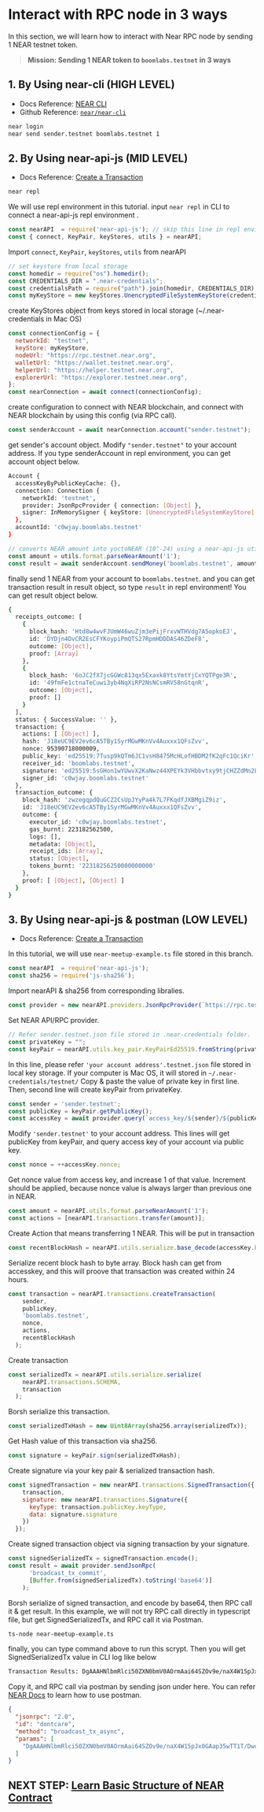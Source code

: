 # Interact with RPC node in 3 ways
In this section, we will learn how to interact with Near RPC node by sending 1 NEAR testnet token.  
>__Mission: Sending 1 NEAR token to `boomlabs.testnet` in 3 ways__

## 1. By Using near-cli (HIGH LEVEL) 
* Docs Reference: [NEAR CLI](https://docs.near.org/tools/near-cli#near-send)
* Github Reference: [`near/near-cli`](https://github.com/near/near-cli)
```bash
near login
near send sender.testnet boomlabs.testnet 1
```
## 2. By Using near-api-js (MID LEVEL)
* Docs Reference: [Create a Transaction](https://docs.near.org/integrator/create-transactions#high-level----create-a-transaction)
```bash
near repl
```
We will use repl environment in this tutorial.
input `near repl` in CLI to connect a near-api-js repl environment .
```javascript
const nearAPI  = require('near-api-js'); // skip this line in repl environment
const { connect, KeyPair, keyStores, utils } = nearAPI;
```
Import `connect`, `KeyPair`, `keyStores`, `utils` from nearAPI
```javascript
// set keystore from local storage
const homedir = require("os").homedir();
const CREDENTIALS_DIR = ".near-credentials";
const credentialsPath = require("path").join(homedir, CREDENTIALS_DIR);
const myKeyStore = new keyStores.UnencryptedFileSystemKeyStore(credentialsPath);
```
create KeyStores object from keys stored in local storage (~/.near-credentials in Mac OS)
```javascript
const connectionConfig = {
  networkId: "testnet",
  keyStore: myKeyStore,
  nodeUrl: "https://rpc.testnet.near.org",
  walletUrl: "https://wallet.testnet.near.org",
  helperUrl: "https://helper.testnet.near.org",
  explorerUrl: "https://explorer.testnet.near.org",
};
const nearConnection = await connect(connectionConfig);
```
create configuration to connect with NEAR blockchain, and connect with NEAR blockchain by using this config (via RPC call).
```javascript
const senderAccount = await nearConnection.account("sender.testnet");
```
get sender's account object. Modify `"sender.testnet"` to your account address. If you type senderAccount in repl environment, you can get account object below.
```bash
Account {
  accessKeyByPublicKeyCache: {},
  connection: Connection {
    networkId: 'testnet',
    provider: JsonRpcProvider { connection: [Object] },
    signer: InMemorySigner { keyStore: [UnencryptedFileSystemKeyStore] }
  },
  accountId: 'c0wjay.boomlabs.testnet'
}
```
```javascript
// converts NEAR amount into yoctoNEAR (10^-24) using a near-api-js utility
const amount = utils.format.parseNearAmount('1');
const result = await senderAccount.sendMoney('boomlabs.testnet', amount);
```
finally send 1 NEAR from your account to `boomlabs.testnet`.
and you can get transaction result in result object, so type `result` in repl environment!
You can get result object below.
```bash
{
  receipts_outcome: [
    {
      block_hash: 'Htd8w4wvFJUmW46wuZjm3ePijFrxvWTHVdg7A5opkoEJ',
      id: 'DYDjn4DvCR2EsCFYKoypiPmQTS27RpmHDDDAS46ZDeF8',
      outcome: [Object],
      proof: [Array]
    },
    {
      block_hash: '6oJC2fX7jcGGWc813qx5Exaxk8YtsYmtYjCxYQTPge3R',
      id: '49fmFe1ctnaTeCuwi3yb4NqXiRP2NsNCsmRV58nGtqnR',
      outcome: [Object],
      proof: []
    }
  ],
  status: { SuccessValue: '' },
  transaction: {
    actions: [ [Object] ],
    hash: 'J18eUC9EV2ev6cA5TBy1SyrMGwMKnVv4Auxxx1QFsZvv',
    nonce: 95390718000009,
    public_key: 'ed25519:7Tusp9kQTm6JC1vsH8475McHLofHBDM2fK2qFc1QciKr',
    receiver_id: 'boomlabs.testnet',
    signature: 'ed25519:5sGHon1wYUwvX2KaNwz44XPEYk3VHbbvtxy9tjCHZZdMn2LLioEcK46tTTazEM3xqaHwFGF7AKmhR8nAC2y57nDA',
    signer_id: 'c0wjay.boomlabs.testnet'
  },
  transaction_outcome: {
    block_hash: 'zwzegqpdQuGCZ2CsUpJYyPa4k7L7FKqdfJXBMgiZ9iz',
    id: 'J18eUC9EV2ev6cA5TBy1SyrMGwMKnVv4Auxxx1QFsZvv',
    outcome: {
      executor_id: 'c0wjay.boomlabs.testnet',
      gas_burnt: 223182562500,
      logs: [],
      metadata: [Object],
      receipt_ids: [Array],
      status: [Object],
      tokens_burnt: '22318256250000000000'
    },
    proof: [ [Object], [Object] ]
  }
}
```
## 3. By Using near-api-js & postman (LOW LEVEL)
* Docs Reference: [Create a Transaction](https://docs.near.org/integrator/create-transactions#low-level----create-a-transaction)

In this tutorial, we will use `near-meetup-example.ts` file stored in this branch.
```javascript
const nearAPI  = require('near-api-js');
const sha256 = require('js-sha256');
```
Import nearAPI & sha256 from corresponding libralies.
```javascript
const provider = new nearAPI.providers.JsonRpcProvider(`https://rpc.testnet.near.org`);
```
Set NEAR API/RPC provider.
```javascript
// Refer sender.testnet.json file stored in .near-credentials folder.
const privateKey = "";
const keyPair = nearAPI.utils.key_pair.KeyPairEd25519.fromString(privateKey);
```
In this line, please refer `'your account address'.testnet.json` file stored in local key storage. If your computer is Mac OS, it will stored in `~/.near-credentials/testnet/`
Copy & paste the value of private key in first line.
Then, second line will create keyPair from privateKey.
```javascript
const sender = 'sender.testnet';
const publicKey = keyPair.getPublicKey();
const accessKey = await provider.query(`access_key/${sender}/${publicKey.toString()}`, '');
```
Modify `'sender.testnet'` to your account address.
This lines will get publicKey from keyPair, and query access key of your account via public key.
```javascript
const nonce = ++accessKey.nonce;
```
Get nonce value from access key, and increase 1 of that value. Increment should be applied, because nonce value is always larger than previous one in NEAR.
```javascript
const amount = nearAPI.utils.format.parseNearAmount('1');
const actions = [nearAPI.transactions.transfer(amount)];
```
Create Action that means transferring 1 NEAR. This will be put in transaction
```javascript
const recentBlockHash = nearAPI.utils.serialize.base_decode(accessKey.block_hash);
```
Serialize recent block hash to byte array. Block hash can get from accesskey, and this will proove that transaction was created within 24 hours.
```javascript
const transaction = nearAPI.transactions.createTransaction(
    sender, 
    publicKey, 
    'boomlabs.testnet', 
    nonce, 
    actions, 
    recentBlockHash
  );
```
Create transaction
```javascript
const serializedTx = nearAPI.utils.serialize.serialize(
    nearAPI.transactions.SCHEMA, 
    transaction
  );
```
Borsh serialize this transaction.
```javascript
const serializedTxHash = new Uint8Array(sha256.array(serializedTx));
```
Get Hash value of this transaction via sha256.
```javascript
const signature = keyPair.sign(serializedTxHash);
```
Create signature via your key pair & serialized transaction hash.
```javascript
const signedTransaction = new nearAPI.transactions.SignedTransaction({
    transaction,
    signature: new nearAPI.transactions.Signature({ 
      keyType: transaction.publicKey.keyType, 
      data: signature.signature 
    })
  });
```
Create signed transaction object via signing transaction by your signature.
```javascript
const signedSerializedTx = signedTransaction.encode();
const result = await provider.sendJsonRpc(
      'broadcast_tx_commit', 
      [Buffer.from(signedSerializedTx).toString('base64')]
    );
```
Borsh serialize of signed transaction, and encode by base64, then RPC call it & get result. In this example, we will not try RPC call directly in typescript file, but get SignedSerializedTx, and RPC call it via Postman.
```bash
ts-node near-meetup-example.ts
```
finally, you can type command above to run this scrypt. Then you will get SignedSerializedTx value in CLI log like below
```bash
Transaction Results: DgAAAHNlbmRlci50ZXN0bmV0AOrmAai64SZOv9e/naX4W15pJx0GAap35wTT1T/DwcbbDwAAAAAAAAAQAAAAcmVjZWl2ZXIudGVzdG5ldNMnL7URB1cxPOu3G8jTqlEwlcasagIbKlAJlF5ywVFLAQAAAAMAAACh7czOG8LTAAAAAAAAAGQcOG03xVSFQFjoagOb4NBBqWhERnnz45LY4+52JgZhm1iQKz7qAdPByrGFDQhQ2Mfga8RlbysuQ8D8LlA6bQE=
```
Copy it, and RPC call via postman by sending json under here. You can refer [NEAR Docs](https://docs.near.org/api/rpc/setup#postman-setup) to learn how to use postman.
```json
{
  "jsonrpc": "2.0",
  "id": "dontcare",
  "method": "broadcast_tx_async",
  "params": [
    "DgAAAHNlbmRlci50ZXN0bmV0AOrmAai64SZOv9e/naX4W15pJx0GAap35wTT1T/DwcbbDwAAAAAAAAAQAAAAcmVjZWl2ZXIudGVzdG5ldNMnL7URB1cxPOu3G8jTqlEwlcasagIbKlAJlF5ywVFLAQAAAAMAAACh7czOG8LTAAAAAAAAAGQcOG03xVSFQFjoagOb4NBBqWhERnnz45LY4+52JgZhm1iQKz7qAdPByrGFDQhQ2Mfga8RlbysuQ8D8LlA6bQE="
  ]
}
```
## NEXT STEP: [Learn Basic Structure of NEAR Contract](https://github.com/boomlabs-web3/near-meetup/tree/2.contract/template)
